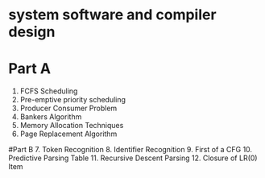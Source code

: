 # system software and compiler design

# Part A
1. FCFS Scheduling
2. Pre-emptive priority scheduling
3. Producer Consumer Problem
4. Bankers Algorithm
5. Memory Allocation Techniques
6. Page Replacement Algorithm

#Part B
7. Token Recognition
8. Identifier Recognition
9. First of a CFG
10. Predictive Parsing Table
11. Recursive Descent Parsing
12. Closure of LR(0) Item

